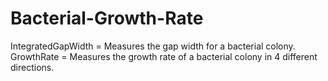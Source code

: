 # Bacterial-Growth-Rate
IntegratedGapWidth = Measures the gap width for a bacterial colony.
GrowthRate = Measures the growth rate of a bacterial colony in 4 different directions.
